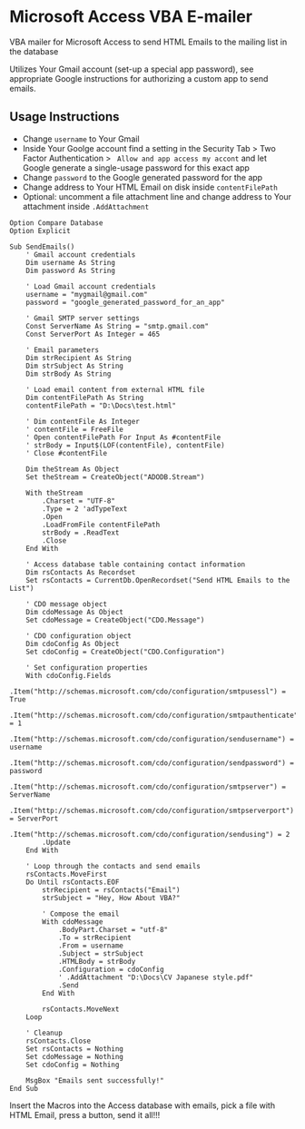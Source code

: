 # Microsoft Access VBA E-mailer

VBA mailer for Microsoft Access to send HTML Emails to the mailing list in the database

Utilizes Your Gmail account (set-up a special app password), see appropriate Google instructions for authorizing a custom app to send emails.

## Usage Instructions

- Change `username` to Your Gmail
- Inside Your Goolge account find a setting in the Security Tab > Two Factor Authentication > ` Allow and app access my accont` and let Google generate a single-usage password for this exact app
- Change `password` to the Google generated password for the app
- Change address to Your HTML Email on disk inside `contentFilePath`
- Optional: uncomment a file attachment line and change address to Your attachment inside `.AddAttachment`

```
Option Compare Database
Option Explicit

Sub SendEmails()
    ' Gmail account credentials
    Dim username As String
    Dim password As String
    
    ' Load Gmail account credentials
    username = "mygmail@gmail.com"
    password = "google_generated_password_for_an_app"
    
    ' Gmail SMTP server settings
    Const ServerName As String = "smtp.gmail.com"
    Const ServerPort As Integer = 465
    
    ' Email parameters
    Dim strRecipient As String
    Dim strSubject As String
    Dim strBody As String
    
    ' Load email content from external HTML file
    Dim contentFilePath As String
    contentFilePath = "D:\Docs\test.html"
    
    ' Dim contentFile As Integer
    ' contentFile = FreeFile
    ' Open contentFilePath For Input As #contentFile
    ' strBody = Input$(LOF(contentFile), contentFile)
    ' Close #contentFile
    
    Dim theStream As Object
    Set theStream = CreateObject("ADODB.Stream")
    
    With theStream
        .Charset = "UTF-8"
        .Type = 2 'adTypeText
        .Open
        .LoadFromFile contentFilePath
        strBody = .ReadText
        .Close
    End With
    
    ' Access database table containing contact information
    Dim rsContacts As Recordset
    Set rsContacts = CurrentDb.OpenRecordset("Send HTML Emails to the List")
    
    ' CDO message object
    Dim cdoMessage As Object
    Set cdoMessage = CreateObject("CDO.Message")
    
    ' CDO configuration object
    Dim cdoConfig As Object
    Set cdoConfig = CreateObject("CDO.Configuration")
    
    ' Set configuration properties
    With cdoConfig.Fields
        .Item("http://schemas.microsoft.com/cdo/configuration/smtpusessl") = True
        .Item("http://schemas.microsoft.com/cdo/configuration/smtpauthenticate") = 1
        .Item("http://schemas.microsoft.com/cdo/configuration/sendusername") = username
        .Item("http://schemas.microsoft.com/cdo/configuration/sendpassword") = password
        .Item("http://schemas.microsoft.com/cdo/configuration/smtpserver") = ServerName
        .Item("http://schemas.microsoft.com/cdo/configuration/smtpserverport") = ServerPort
        .Item("http://schemas.microsoft.com/cdo/configuration/sendusing") = 2
        .Update
    End With
    
    ' Loop through the contacts and send emails
    rsContacts.MoveFirst
    Do Until rsContacts.EOF
        strRecipient = rsContacts("Email")
        strSubject = "Hey, How About VBA?"
        
        ' Compose the email
        With cdoMessage
            .BodyPart.Charset = "utf-8"
            .To = strRecipient
            .From = username
            .Subject = strSubject
            .HTMLBody = strBody
            .Configuration = cdoConfig
            ' .AddAttachment "D:\Docs\CV Japanese style.pdf"
            .Send
        End With
        
        rsContacts.MoveNext
    Loop
    
    ' Cleanup
    rsContacts.Close
    Set rsContacts = Nothing
    Set cdoMessage = Nothing
    Set cdoConfig = Nothing
    
    MsgBox "Emails sent successfully!"
End Sub
```

Insert the Macros into the Access database with emails, pick a file with HTML Email, press a button, send it all!!!
